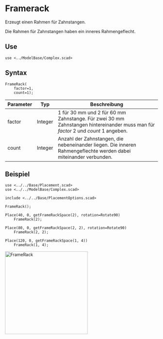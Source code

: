# Framerack

Erzeugt einen Rahmen für Zahnstangen.

Die Rahmen für Zahnstangen haben ein inneres Rahmengeflecht.

## Use
```
use <../ModelBase/Complex.scad>
```

## Syntax

```
FrameRack(
    factor=1, 
    count=1);
```

| Parameter | Typ | Beschreibung |
| ------ | ------ | ------ |
| factor | Integer | 1 für 30 mm und 2 für 60 mm Zahnstange. Für zwei 30 mm Zahnstangen hintereinander muss man für *factor* 2 und *count* 1 angeben. |
| count | Integer | Anzahl der Zahnstangen, die nebeneinander liegen. Die inneren Rahmengeflechte werden dabei miteinander verbunden. |

## Beispiel
```
use <../../Base/Placement.scad>
use <../../ModelBase/Complex.scad>

include <../../Base/PlacementOptions.scad>

FrameRack();

Place(40, 0, getFrameRackSpace(2), rotation=Rotate90)
    FrameRack(2);

Place(80, 0, getFrameRackSpace(2, 2), rotation=Rotate90)
    FrameRack(2, 2);

Place(120, 0, getFrameRackSpace(1, 4))
    FrameRack(1, 4);
```

<img width="272" alt="FrameRack" src="https://user-images.githubusercontent.com/48654609/169327881-962aa200-f6d6-4866-94e2-87c92f849c15.png">

